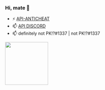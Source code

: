 ### Hi, mate 👋

- ⚡ <a href="https://api-anticheat.com">API-ANTICHEAT</a>
- 📫 <a href="https://discord.gg/F5Dcey8J6e">API DISCORD</a> 
- 📫 definitely not PK!?#1337 | not PK!?#1337

<img height="140px" src="https://github-readme-stats.vercel.app/api?username=pk-1337&show_icons=true&theme=dark" />
